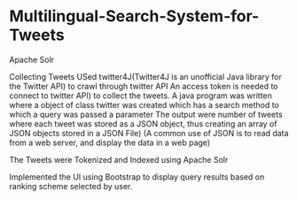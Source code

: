 # Multilingual-Search-System-for-Tweets
Apache Solr

Collecting Tweets
USed twitter4J(Twitter4J is an unofficial Java library for the Twitter API) to crawl through twitter API
An access token is needed to connect to twitter API) to collect the tweets.
A java program was written where a object of class twitter was created which has a search method to which a query was passed a parameter
The output were number of tweets where each tweet was stored as a JSON object, thus creating an array of JSON objects stored in a JSON File)
(A common use of JSON is to read data from a web server, and display the data in a web page)

The Tweets were Tokenized and Indexed using Apache Solr

Implemented the UI using Bootstrap to display query results based on ranking scheme selected by user.
